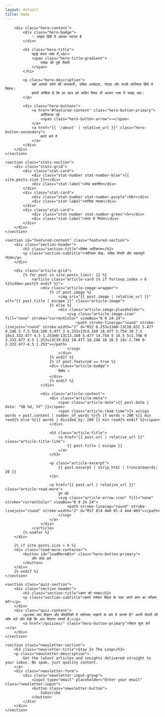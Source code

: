 ```yaml
---
layout: default
title: Home
---
```


<div class="home-container">
    <section class="hero-section">
        <div class="hero-circles-wrapper">
            <div class="hero-circle hero-circle-1"></div>
            <div class="hero-circle hero-circle-2"></div>
            <div class="hero-circle hero-circle-3"></div>
        </div>
        
        <div class="hero-content">
            <div class="hero-badge">
                ✨ साइंस हिंदी में आपका स्वागत है
            </div>
            
            <h1 class="hero-title">
                पढ़ाई सरल भाषा में,<br>
                <span class="hero-title-gradient">
                    परीक्षा की पूरी तैयारी
                </span>
            </h1>
            
            <p class="hero-description">
                यहाँ आपको कोर्स की जानकारी, परीक्षा अपडेट्स, नोट्स और स्टडी मटेरियल हिंदी में मिलेगा। 
                हमारी कोशिश है कि हर छात्र को कठिन विषय भी आसान भाषा में समझ आए।
            </p>
            
            <div class="hero-buttons">
                <a href="#featured-content" class="hero-button-primary">
                    आर्टिकल्स पढ़ें
                    <span class="hero-button-arrow">→</span>
                </a>
                <a href="{{ '/about' | relative_url }}" class="hero-button-secondary">
                    हमारे बारे में
                </a>
            </div>
        </div>
    </section>

    <section class="stats-section">
        <div class="stats-grid">
            <div class="stat-card">
                <div class="stat-number stat-number-blue">{{ site.posts.size }}+</div>
                <div class="stat-label">लेख प्रकाशित</div>
            </div>
            <div class="stat-card">
                <div class="stat-number stat-number-purple">5K+</div>
                <div class="stat-label">मासिक पाठक</div>
            </div>
            <div class="stat-card">
                <div class="stat-number stat-number-green">5+</div>
                <div class="stat-label">साल से निरंतर</div>
            </div>
        </div>
    </section>

    <section id="featured-content" class="featured-section">
        <div class="section-header">
            <h2 class="section-title">विशेष आर्टिकल्स</h2>
            <p class="section-subtitle">नवीनतम लेख, परीक्षा तैयारी और महत्वपूर्ण नोट्स</p>
        </div>
        
        <div class="article-grid">
            {% for post in site.posts limit: 12 %}
                <article class="article-card {% if forloop.index > 6 %}hidden-post{% endif %}">
                    <div class="article-image-wrapper">
                        {% if post.image %}
                            <img src="{{ post.image | relative_url }}" alt="{{ post.title | escape }}" class="article-image">
                        {% else %}
                            <div class="article-image-placeholder">
                                <svg class="article-image-icon" fill="none" stroke="currentColor" viewBox="0 0 24 24">
                                    <path stroke-linecap="round" stroke-linejoin="round" stroke-width="2" d="M12 6.253v13m0-13C10.832 5.477 9.246 5 7.5 5S4.168 5.477 3 6.253v13C4.168 18.477 5.754 18 7.5 18s3.332.477 4.5 1.253m0-13C13.168 5.477 14.754 5 16.5 5c1.746 0 3.332.477 4.5 1.253v13C19.832 18.477 18.246 18 16.5 18c-1.746 0-3.332.477-4.5 1.253"></path>
                                </svg>
                            </div>
                        {% endif %}
                        {% if post.featured == true %}
                        <div class="article-badge">
                            विशेष ⭐
                        </div>
                        {% endif %}
                    </div>
                    
                    <div class="article-content">
                        <div class="article-meta">
                            <span class="article-date">{{ post.date | date: "%B %d, %Y" }}</span>
                            <span class="article-read-time">{% assign words = post.content | number_of_words %}{% if words < 200 %}1 min read{% else %}{{ words | divided_by: 200 }} min read{% endif %}</span>
                        </div>
                        
                        <h3 class="article-title">
                            <a href="{{ post.url | relative_url }}" class="article-title-link">
                                {{ post.title | escape }}
                            </a>
                        </h3>
                        
                        <p class="article-excerpt">
                            {{ post.excerpt | strip_html | truncatewords: 20 }}
                        </p>
                        
                        <a href="{{ post.url | relative_url }}" class="article-read-more">
                            पूरा पढ़ें
                            <svg class="article-arrow-icon" fill="none" stroke="currentColor" viewBox="0 0 24 24">
                                <path stroke-linecap="round" stroke-linejoin="round" stroke-width="2" d="M17 8l4 4m0 0l-4 4m4-4H3"></path>
                            </svg>
                        </a>
                    </div>
                </article>
            {% endfor %}
        </div>
        
        {% if site.posts.size > 6 %}
        <div class="load-more-container">
            <button id="loadMoreBtn" class="hero-button-primary">
                और लोड करें
            </button>
        </div>
        {% endif %}
    </section>

    <section class="quiz-section">
        <div class="section-header">
            <h2 class="section-title">ज्ञान की परख</h2>
            <p class="section-subtitle">हमारे मजेदार क्विज़ के साथ अपने ज्ञान का परीक्षण करें!</p>
        </div>
        <div class="quiz-content">
            <p>क्या आप विज्ञान और प्रौद्योगिकी में नवीनतम रुझानों के बारे में जानते हैं? अपनी तैयारी की जाँच करें और देखें कि आप कितना जानते हैं।</p>
            <a href="/quizzes/" class="hero-button-primary">क्विज़ शुरू करें →</a>
        </div>
    </section>

    <section class="newsletter-section">
        <h3 class="newsletter-title">Stay In The Loop</h3>
        <p class="newsletter-description">
            Get the latest articles and insights delivered straight to your inbox. No spam, just quality content.
        </p>
        <div class="newsletter-form">
            <div class="newsletter-input-group">
                <input type="email" placeholder="Enter your email" class="newsletter-input">
                <button class="newsletter-button">
                    Subscribe
                </button>
            </div>
        </div>
    </section>
</div>

<style>
    .hidden-post {
        display: none;
    }
    .load-more-container {
        text-align: center;
        margin-top: 40px;
    }
    .quiz-section {
        padding: 60px 20px;
        background-color: #f9fafb;
        text-align: center;
        border-radius: 16px;
        margin-top: 60px;
        margin-bottom: 60px;
    }
    .quiz-content p {
        max-width: 600px;
        margin: 20px auto 30px;
        color: #4b5563;
        font-size: 1.1rem;
        line-height: 1.6;
    }
</style>

<script>
    document.addEventListener('DOMContentLoaded', function() {
        const loadMoreBtn = document.getElementById('loadMoreBtn');
        if (!loadMoreBtn) return;

        // State: 'initial' shows more posts; 'redirect' goes to the blog page.
        let buttonState = 'initial';
        const totalPosts = {{ site.posts.size }};

        loadMoreBtn.addEventListener('click', function() {
            if (buttonState === 'initial') {
                const hiddenPosts = document.querySelectorAll('.article-card.hidden-post');
                hiddenPosts.forEach(post => {
                    post.style.display = 'block'; // Or 'flex', 'grid-item' based on your CSS
                    post.classList.remove('hidden-post');
                });

                // If we've loaded all 12, or there are fewer than 12 posts total, change the button.
                this.innerText = 'सभी लेख देखें →';
                buttonState = 'redirect';
                
            } else if (buttonState === 'redirect') {
                // Redirect to the blog page
                window.location.href = '{{ "/blog" | relative_url }}';
            }
        });

        // Hide button initially if there are 6 or fewer posts
        if (totalPosts <= 6) {
            loadMoreBtn.style.display = 'none';
        }
    });
</script>